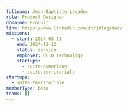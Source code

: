 ```yaml
---
fullname: Jean-Baptiste Lagadec
role: Product Designer
domaine: Produit
link: https://www.linkedin.com/in/jblagadec/
missions:
  - start: 2024-03-11
    end: 2024-12-12
    status: service
    employer: OCTO Technology
    startups:
      - suite-numerique
      - suite.territoriale
startups:
  - suite.territoriale
memberType: beta
teams: []
---
```

